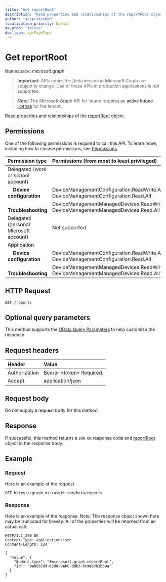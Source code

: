 ```yaml
---
title: "Get reportRoot"
description: "Read properties and relationships of the reportRoot object."
author: "jaiprakashmb"
localization_priority: Normal
ms.prod: "intune"
doc_type: apiPageType
---
```


# Get reportRoot

Namespace: microsoft.graph

> **Important:** APIs under the /beta version in Microsoft Graph are subject to change. Use of these APIs in production applications is not supported.

> **Note:** The Microsoft Graph API for Intune requires an [active Intune license](https://go.microsoft.com/fwlink/?linkid=839381) for the tenant.

Read properties and relationships of the [reportRoot](../resources/intune-shared-reportroot.md) object.
## Permissions
One of the following permissions is required to call this API. To learn more, including how to choose permissions, see [Permissions](/graph/permissions-reference).

<!-- { "blockType": "ignored"  } // Note: Removing this line will cause the permissions autogeneration tool to overwrite the table. -->
|Permission type|Permissions (from most to least privileged)|
|:---|:---|
|Delegated (work or school account)||
| &nbsp; &nbsp; **Device configuration** | DeviceManagementConfiguration.ReadWrite.All, DeviceManagementConfiguration.Read.All|
| &nbsp; &nbsp; **Troubleshooting** | DeviceManagementManagedDevices.ReadWrite.All, DeviceManagementManagedDevices.Read.All|
|Delegated (personal Microsoft account)|Not supported.|
|Application||
| &nbsp; &nbsp; **Device configuration** | DeviceManagementConfiguration.ReadWrite.All, DeviceManagementConfiguration.Read.All|
| &nbsp; &nbsp; **Troubleshooting** | DeviceManagementManagedDevices.ReadWrite.All, DeviceManagementManagedDevices.Read.All|

## HTTP Request
<!-- {
  "blockType": "ignored"
}
-->
``` http
GET /reports
```

## Optional query parameters
This method supports the [OData Query Parameters](https://developer.microsoft.com/graph/docs/concepts/query_parameters) to help customize the response.
## Request headers
|Header|Value|
|:---|:---|
|Authorization|Bearer &lt;token&gt; Required.|
|Accept|application/json|

## Request body
Do not supply a request body for this method.

## Response
If successful, this method returns a `200 OK` response code and [reportRoot](../resources/intune-shared-reportroot.md) object in the response body.

## Example
### Request
Here is an example of the request.
``` http
GET https://graph.microsoft.com/beta/reports
```

### Response
Here is an example of the response. Note: The response object shown here may be truncated for brevity. All of the properties will be returned from an actual call.
``` http
HTTP/1.1 200 OK
Content-Type: application/json
Content-Length: 124

{
  "value": {
    "@odata.type": "#microsoft.graph.reportRoot",
    "id": "9ab6b3dd-b3dd-9ab6-ddb3-b69addb3b69a"
  }
}
```

